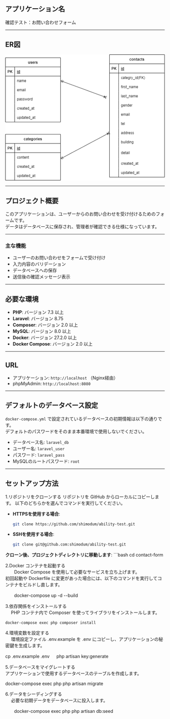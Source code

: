 
## アプリケーション名
確認テスト：お問い合わせフォーム

---

## ER図
![ER図](ER.drawio.png)

---

## プロジェクト概要
このアプリケーションは、ユーザーからのお問い合わせを受け付けるためのフォームです。  
データはデータベースに保存され、管理者が確認できる仕様になっています。

---

### 主な機能
- ユーザーのお問い合わせをフォームで受け付け
- 入力内容のバリデーション
- データベースへの保存
- 送信後の確認メッセージ表示

---

## 必要な環境
- **PHP**: バージョン 7.3 以上
- **Laravel**: バージョン 8.75
- **Composer**: バージョン 2.0 以上
- **MySQL**: バージョン 8.0 以上
- **Docker**: バージョン 27.2.0 以上
- **Docker Compose**: バージョン 2.0 以上

---

## URL
- アプリケーション: `http://localhost` （Nginx経由）
- phpMyAdmin: `http://localhost:8080`

---

## デフォルトのデータベース設定
`docker-compose.yml` で設定されているデータベースの初期情報は以下の通りです。  
デフォルトのパスワードをそのまま本番環境で使用しないでください。

- データベース名: `laravel_db`
- ユーザー名: `laravel_user`
- パスワード: `laravel_pass`
- MySQLのルートパスワード: `root`

---

## セットアップ方法
1.リポジトリをクローンする
   リポジトリを GitHub からローカルにコピーします。
   以下のどちらかを選んでコマンドを実行してください。

   - **HTTPSを使用する場合**:
     ```bash
     git clone https://github.com/shimodum/ability-test.git
     ```

   - **SSHを使用する場合**:
     ```bash
     git clone git@github.com:shimodum/ability-test.git
     ```
   **クローン後、プロジェクトディレクトリに移動します**:
     ```bash
     cd contact-form
   
2.Docker コンテナを起動する  
　　Docker Compose を使用して必要なサービスを立ち上げます。  
   初回起動や Dockerfile に変更があった場合には、以下のコマンドを実行してコンテナをビルドし直します。

　　docker-compose up -d --build
   
3.依存関係をインストールする  
 　 PHP コンテナ内で Composer を使ってライブラリをインストールします。

    docker-compose exec php composer install
 
4.環境変数を設定する  
　 環境設定ファイル .env.example を .env にコピーし、アプリケーションの秘密鍵を生成します。

   cp .env.example .env
　 php artisan key:generate

5.データベースをマイグレートする  
   アプリケーションで使用するデータベースのテーブルを作成します。
   
   docker-compose exec php php artisan migrate
   
6.データをシーディングする  
　 必要な初期データをデータベースに投入します。

　　docker-compose exec php php artisan db:seed
   

   
   
   
   
   
   